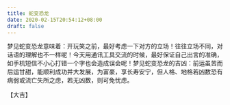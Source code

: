 ```yaml
---
title: 蛇变恐龙
date: 2020-02-15T20:54:12+08:00
draft: false
---
```


梦见蛇变恐龙意味着：开玩笑之前，最好考虑一下对方的立场！往往立场不同，对话语的理解也不一样呢！今天用通讯工具交流的时候，最好保证自己出言的准确，如手机短信不小心打错一个字也会造成误会呢！梦见蛇变恐龙的吉凶：前运虽苦而后运甘甜，能顺利成功并大发展，为富豪，享长寿安宁，但人格、地格若凶数恐有病弱或流亡失所之虑，若无凶数，则可免忧虑。

【大吉】